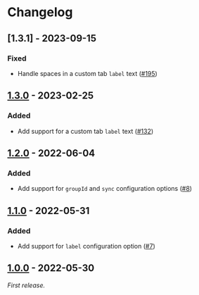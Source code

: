 # Changelog

## [1.3.1] - 2023-09-15

### Fixed

- Handle spaces in a custom tab `label` text ([#195](https://github.com/mrazauskas/docusaurus-remark-plugin-tab-blocks/pull/195))

## [1.3.0] - 2023-02-25

### Added

- Add support for a custom tab `label` text ([#132](https://github.com/mrazauskas/docusaurus-remark-plugin-tab-blocks/pull/132))

## [1.2.0] - 2022-06-04

### Added

- Add support for `groupId` and `sync` configuration options ([#8](https://github.com/mrazauskas/docusaurus-remark-plugin-tab-blocks/pull/8))

## [1.1.0] - 2022-05-31

### Added

- Add support for `label` configuration option ([#7](https://github.com/mrazauskas/docusaurus-remark-plugin-tab-blocks/pull/7))

## [1.0.0] - 2022-05-30

_First release._

[1.3.0]: https://github.com/mrazauskas/docusaurus-remark-plugin-tab-blocks/releases/tag/v1.3.0
[1.2.0]: https://github.com/mrazauskas/docusaurus-remark-plugin-tab-blocks/releases/tag/v1.2.0
[1.1.0]: https://github.com/mrazauskas/docusaurus-remark-plugin-tab-blocks/releases/tag/v1.1.0
[1.0.0]: https://github.com/mrazauskas/docusaurus-remark-plugin-tab-blocks/releases/tag/v1.0.0
